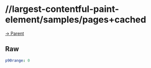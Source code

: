 
# //largest-contentful-paint-element/samples/pages+cached

[→ Parent](../..)


## Raw


```yaml
p90range: 0

```

